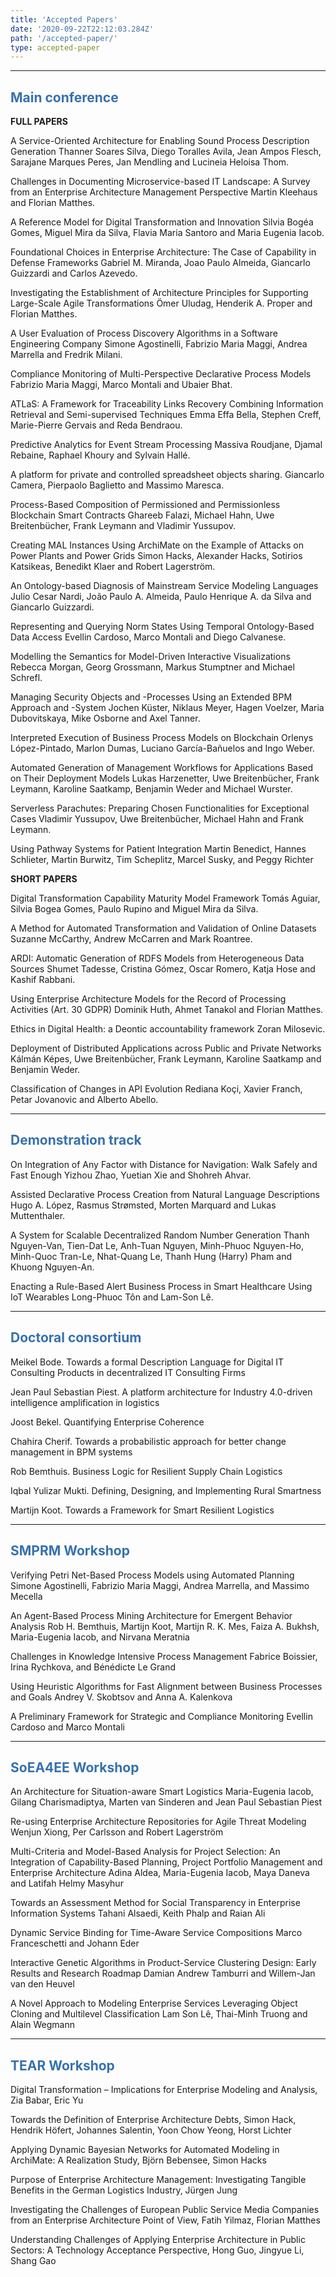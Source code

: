 ```yaml
---
title: 'Accepted Papers'
date: '2020-09-22T22:12:03.284Z'
path: '/accepted-paper/'
type: accepted-paper
---
```


<hr/>

<h2 style="color: #3771ad">Main conference</h2>

**FULL PAPERS**

A Service-Oriented Architecture for Enabling Sound Process Description Generation
Thanner Soares Silva, Diego Toralles Avila, Jean Ampos Flesch, Sarajane Marques Peres, Jan Mendling and Lucineia Heloisa Thom.
 
Challenges in Documenting Microservice-based IT Landscape: A Survey from an Enterprise Architecture Management Perspective
Martin Kleehaus and Florian Matthes.
 
A Reference Model for Digital Transformation and Innovation
Silvia Bogéa Gomes, Miguel Mira da Silva, Flavia Maria Santoro and Maria Eugenia Iacob.

Foundational Choices in Enterprise Architecture: The Case of Capability in Defense Frameworks
Gabriel M. Miranda, Joao Paulo Almeida, Giancarlo Guizzardi and Carlos Azevedo.
 
Investigating the Establishment of Architecture Principles for Supporting Large-Scale Agile Transformations
Ömer Uludag, Henderik A. Proper and Florian Matthes.
 
A User Evaluation of Process Discovery Algorithms in a Software Engineering Company
Simone Agostinelli, Fabrizio Maria Maggi, Andrea Marrella and Fredrik Milani.
 
Compliance Monitoring of Multi-Perspective Declarative Process Models
Fabrizio Maria Maggi, Marco Montali and Ubaier Bhat.
 
ATLaS: A Framework for Traceability Links Recovery Combining Information Retrieval and Semi-supervised Techniques
Emma Effa Bella, Stephen Creff, Marie-Pierre Gervais and Reda Bendraou.

Predictive Analytics for Event Stream Processing
Massiva Roudjane, Djamal Rebaine, Raphael Khoury and Sylvain Hallé.
 
A platform for private and controlled spreadsheet objects sharing.
Giancarlo Camera, Pierpaolo Baglietto and Massimo Maresca.
 
Process-Based Composition of Permissioned and Permissionless Blockchain Smart Contracts
Ghareeb Falazi, Michael Hahn, Uwe Breitenbücher, Frank Leymann and Vladimir Yussupov.
 
Creating MAL Instances Using ArchiMate on the Example of Attacks on Power Plants and Power Grids
Simon Hacks, Alexander Hacks, Sotirios Katsikeas, Benedikt Klaer and Robert Lagerström.
 
An Ontology-based Diagnosis of Mainstream Service Modeling Languages
Julio Cesar Nardi, João Paulo A. Almeida, Paulo Henrique A. da Silva and Giancarlo Guizzardi.
 
Representing and Querying Norm States Using Temporal Ontology-Based Data Access
Evellin Cardoso, Marco Montali and Diego Calvanese.
 
Modelling the Semantics for Model-Driven Interactive Visualizations
Rebecca Morgan, Georg Grossmann, Markus Stumptner and Michael Schrefl.
 
Managing Security Objects and -Processes Using an Extended BPM Approach and -System
Jochen Küster, Niklaus Meyer, Hagen Voelzer, Maria Dubovitskaya, Mike Osborne and Axel Tanner.
 
Interpreted Execution of Business Process Models on Blockchain
Orlenys López-Pintado, Marlon Dumas, Luciano García-Bañuelos and Ingo Weber.
 
Automated Generation of Management Workflows for Applications Based on Their Deployment Models
Lukas Harzenetter, Uwe Breitenbücher, Frank Leymann, Karoline Saatkamp, Benjamin Weder and Michael Wurster.
 
Serverless Parachutes: Preparing Chosen Functionalities for Exceptional Cases
Vladimir Yussupov, Uwe Breitenbücher, Michael Hahn and Frank Leymann.
 
Using Pathway Systems for Patient Integration
Martin Benedict, Hannes Schlieter, Martin Burwitz, Tim Scheplitz, Marcel Susky, and Peggy Richter
 

**SHORT PAPERS**

Digital Transformation Capability Maturity Model Framework
Tomás Aguiar, Silvia Bogea Gomes, Paulo Rupino and Miguel Mira da Silva.

A Method for Automated Transformation and Validation of Online Datasets
Suzanne McCarthy, Andrew McCarren and Mark Roantree.
 
ARDI: Automatic Generation of RDFS Models from Heterogeneous Data Sources
Shumet Tadesse, Cristina Gómez, Oscar Romero, Katja Hose and Kashif Rabbani.

Using Enterprise Architecture Models for the Record of Processing Activities (Art. 30 GDPR)
Dominik Huth, Ahmet Tanakol and Florian Matthes.
 
Ethics in Digital Health: a Deontic accountability framework
Zoran Milosevic.
 
Deployment of Distributed Applications across Public and Private Networks
Kálmán Képes, Uwe Breitenbücher, Frank Leymann, Karoline Saatkamp and Benjamin Weder.
 
Classification of Changes in API Evolution
Rediana Koçi, Xavier Franch, Petar Jovanovic and Alberto Abello.
 
<hr/>

<h2 style="color: #3771ad">Demonstration track</h2>

On Integration of Any Factor with Distance for Navigation: Walk Safely and Fast Enough
Yizhou Zhao, Yuetian Xie and Shohreh Ahvar.

Assisted Declarative Process Creation from Natural Language Descriptions
Hugo A. López, Rasmus Strømsted, Morten Marquard and Lukas Muttenthaler.

A System for Scalable Decentralized Random Number Generation
Thanh Nguyen-Van, Tien-Dat Le, Anh-Tuan Nguyen, Minh-Phuoc Nguyen-Ho, Minh-Quoc Tran-Le, Nhat-Quang Le, Thanh Hung (Harry) Pham and Khuong Nguyen-An.

Enacting a Rule-Based Alert Business Process in Smart Healthcare Using IoT Wearables
Long-Phuoc Tôn and Lam-Son Lê.

<hr/>

<h2 style="color: #3771ad">Doctoral consortium</h2>

Meikel Bode. Towards a formal Description Language for Digital IT Consulting Products in decentralized IT Consulting Firms   

Jean Paul Sebastian Piest. A platform architecture for Industry 4.0-driven intelligence amplification in logistics   

Joost Bekel. Quantifying Enterprise Coherence     

Chahira Cherif. Towards a probabilistic approach for better change management in BPM systems   

Rob Bemthuis. Business Logic for Resilient Supply Chain Logistics  

Iqbal Yulizar Mukti. Defining, Designing, and Implementing Rural Smartness   
 
Martijn Koot. Towards a Framework for Smart Resilient Logistics

<hr/>

<h2 style="color: #3771ad">SMPRM Workshop</h2>

Verifying Petri Net-Based Process Models using Automated Planning
Simone Agostinelli, Fabrizio Maria Maggi, Andrea Marrella, and Massimo Mecella

An Agent-Based Process Mining Architecture for Emergent Behavior Analysis
Rob H. Bemthuis, Martijn Koot, Martijn R. K. Mes, Faiza A. Bukhsh, Maria-Eugenia Iacob, and Nirvana Meratnia

Challenges in Knowledge Intensive Process Management
Fabrice Boissier, Irina Rychkova, and Bénédicte Le Grand

Using Heuristic Algorithms for Fast Alignment between Business Processes and Goals
Andrey V. Skobtsov and Anna A. Kalenkova

A Preliminary Framework for Strategic and Compliance Monitoring
Evellin Cardoso and Marco Montali

<hr/>

<h2 style="color: #3771ad">SoEA4EE Workshop</h2>

An Architecture for Situation-aware Smart Logistics
Maria-Eugenia Iacob, Gilang Charismadiptya, Marten van Sinderen and Jean Paul Sebastian Piest

Re-using Enterprise Architecture Repositories for Agile Threat Modeling 
Wenjun Xiong, Per Carlsson and Robert Lagerström

Multi-Criteria and Model-Based Analysis for Project Selection: An Integration of Capability-Based Planning, Project Portfolio Management and Enterprise Architecture
Adina Aldea, Maria-Eugenia Iacob, Maya Daneva and Latifah Helmy Masyhur

Towards an Assessment Method for Social Transparency in Enterprise Information Systems
Tahani Alsaedi, Keith Phalp and Raian Ali

Dynamic Service Binding for Time-Aware Service Compositions
Marco Franceschetti and Johann Eder

Interactive Genetic Algorithms in Product-Service Clustering Design: Early Results and Research Roadmap
Damian Andrew Tamburri and Willem-Jan van den Heuvel

A Novel Approach to Modeling Enterprise Services Leveraging Object Cloning and Multilevel Classification
Lam Son Lê, Thai-Minh Truong and Alain Wegmann

<hr/>

<h2 style="color: #3771ad">TEAR Workshop</h2>

Digital Transformation – Implications for Enterprise Modeling and Analysis, Zia Babar, Eric Yu

Towards the Definition of Enterprise Architecture Debts, Simon Hack, Hendrik Höfert, Johannes Salentin, Yoon Chow Yeong, Horst Lichter

Applying Dynamic Bayesian Networks for Automated Modeling in ArchiMate: A Realization Study, Björn Bebensee, Simon Hacks

Purpose of Enterprise Architecture Management: Investigating Tangible Benefits in the German Logistics Industry, Jürgen Jung

Investigating the Challenges of European Public Service Media Companies from an Enterprise Architecture Point of View, Fatih Yilmaz, Florian Matthes

Understanding Challenges of Applying Enterprise Architecture in Public Sectors: A Technology Acceptance Perspective, Hong Guo, Jingyue Li, Shang Gao
